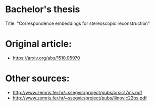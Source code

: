 # Bachelor's thesis
Title: "Correspondence embeddings for stereoscopic reconstruction" <br />
# Original article: <br /> 
* https://arxiv.org/abs/1510.05970  <br /> 
# Other sources: <br /> 
* http://www.zemris.fer.hr/~ssegvic/project/pubs/orsic17ms.pdf  <br /> 
* http://www.zemris.fer.hr/~ssegvic/project/pubs/ilinovic22bs.pdf <br /> 
